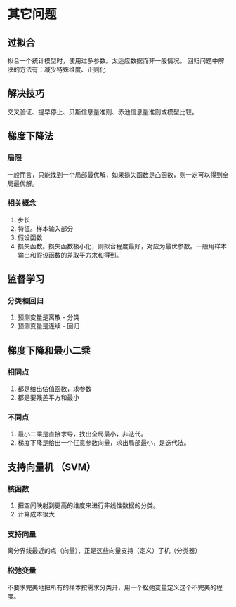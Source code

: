 # 其它问题
## 过拟合
拟合一个统计模型时，使用过多参数。太适应数据而非一般情况。
回归问题中解决的方法有：减少特殊维度、正则化

## 解决技巧
交叉验证、提早停止、贝斯信息量准则、赤池信息量准则或模型比较。

## 梯度下降法
### 局限
一般而言，只能找到一个局部最优解，如果损失函数是凸函数，则一定可以得到全局最优解。

### 相关概念
1. 步长
2. 特征。样本输入部分
3. 假设函数
4. 损失函数。损失函数极小化，则拟合程度最好，对应为最优参数。一般用样本输出和假设函数的差取平方求和得到。

## 监督学习
### 分类和回归
1. 预测变量是离散 - 分类
2. 预测变量是连续 - 回归

## 梯度下降和最小二乘
### 相同点
1. 都是给出估值函数，求参数
2. 都是要残差平方和最小

### 不同点
1. 最小二乘是直接求导，找出全局最小，非迭代。
2. 梯度下降是给出一个任意参数向量，求出局部最小，是迭代法。

## 支持向量机 （SVM）
### 核函数
1. 把空间映射到更高的维度来进行非线性数据的分类。
2. 计算成本很大
   
### 支持向量
离分界线最近的点（向量），正是这些向量支持（定义）了机（分类器）

### 松弛变量
不要求完美地把所有的样本按需求分类开，用一个松弛变量定义这个不完美的程度。
